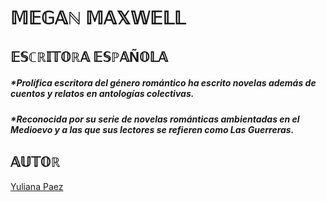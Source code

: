 # 𝕄𝔼𝔾𝔸ℕ 𝕄𝔸𝕏𝕎𝔼𝕃𝕃
## 𝔼𝕊ℂℝ𝕀𝕋𝕆ℝ𝔸 𝔼𝕊ℙ𝔸Ñ𝕆𝕃𝔸
##### *Prolífica escritora del género romántico ha escrito novelas además de cuentos y relatos en antologías colectivas. 
##### *Reconocida por su serie de novelas románticas ambientadas en el Medioevo y a las que sus lectores se refieren como Las Guerreras.
## 𝔸𝕌𝕋𝕆ℝ
[Yuliana Paez](https://www.linkedin.com/in/yuliana-garavito-paez-a84a5814a/)
